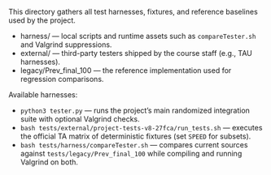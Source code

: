 This directory gathers all test harnesses, fixtures, and reference baselines used by the project.

- harness/ — local scripts and runtime assets such as `compareTester.sh` and Valgrind suppressions.
- external/ — third-party testers shipped by the course staff (e.g., TAU harnesses).
- legacy/Prev_final_100 — the reference implementation used for regression comparisons.

Available harnesses:
- `python3 tester.py` — runs the project’s main randomized integration suite with optional Valgrind checks.
- `bash tests/external/project-tests-v8-27fca/run_tests.sh` — executes the official TA matrix of deterministic fixtures (set `SPEED` for subsets).
- `bash tests/harness/compareTester.sh` — compares current sources against `tests/legacy/Prev_final_100` while compiling and running Valgrind on both.
